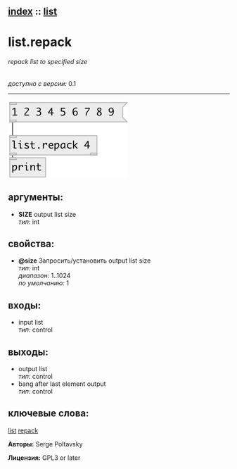 [index](index.html) :: [list](category_list.html)
---

# list.repack

###### repack list to specified size

*доступно с версии:* 0.1

---




[![example](../examples/img/list.repack.jpg)](../examples/pd/list.repack.pd)



## аргументы:

* **SIZE**
output list size<br>
_тип:_ int<br>





## свойства:

* **@size** 
Запросить/установить output list size<br>
_тип:_ int<br>
_диапазон:_ 1..1024<br>
_по умолчанию:_ 1<br>



## входы:

* input list<br>
_тип:_ control



## выходы:

* output list<br>
_тип:_ control
* bang after last element output<br>
_тип:_ control



## ключевые слова:

[list](keywords/list.html)
[repack](keywords/repack.html)






**Авторы:** Serge Poltavsky




**Лицензия:** GPL3 or later





